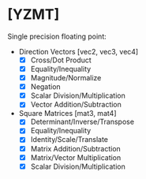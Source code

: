 # [YZMT]

Single precision floating point:

+ Direction Vectors [vec2, vec3, vec4]
  - [x] Cross/Dot Product
  - [x] Equality/Inequality
  - [x] Magnitude/Normalize
  - [x] Negation
  - [x] Scalar Division/Multiplication
  - [x] Vector Addition/Subtraction

+ Square Matrices [mat3, mat4]
  - [x] Determinant/Inverse/Transpose
  - [x] Equality/Inequality
  - [x] Identity/Scale/Translate
  - [x] Matrix Addition/Subtraction
  - [x] Matrix/Vector Multiplication
  - [x] Scalar Division/Multiplication
